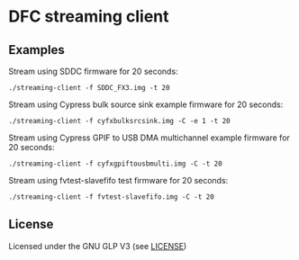 # DFC streaming client


## Examples

Stream using SDDC firmware for 20 seconds:
```
./streaming-client -f SDDC_FX3.img -t 20
```

Stream using Cypress bulk source sink example firmware for 20 seconds:
```
./streaming-client -f cyfxbulksrcsink.img -C -e 1 -t 20
```

Stream using Cypress GPIF to USB DMA multichannel example firmware for 20 seconds:
```
./streaming-client -f cyfxgpiftousbmulti.img -C -t 20
```

Stream using fvtest-slavefifo test firmware for 20 seconds:
```
./streaming-client -f fvtest-slavefifo.img -C -t 20
```


## License

Licensed under the GNU GLP V3 (see [LICENSE](LICENSE))
